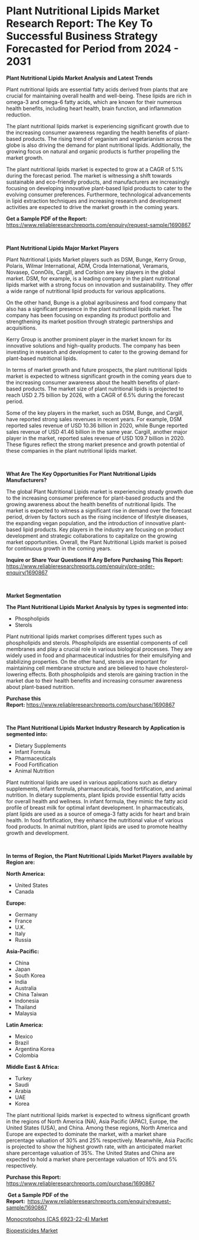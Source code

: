 <p><h1>Plant Nutritional Lipids Market Research Report: The Key To Successful Business Strategy Forecasted for Period from 2024 - 2031</h1></p><p><strong>Plant Nutritional Lipids Market Analysis and Latest Trends</strong></p>
<p><p>Plant nutritional lipids are essential fatty acids derived from plants that are crucial for maintaining overall health and well-being. These lipids are rich in omega-3 and omega-6 fatty acids, which are known for their numerous health benefits, including heart health, brain function, and inflammation reduction.</p><p>The plant nutritional lipids market is experiencing significant growth due to the increasing consumer awareness regarding the health benefits of plant-based products. The rising trend of veganism and vegetarianism across the globe is also driving the demand for plant nutritional lipids. Additionally, the growing focus on natural and organic products is further propelling the market growth.</p><p>The plant nutritional lipids market is expected to grow at a CAGR of 5.1% during the forecast period. The market is witnessing a shift towards sustainable and eco-friendly products, and manufacturers are increasingly focusing on developing innovative plant-based lipid products to cater to the evolving consumer preferences. Furthermore, technological advancements in lipid extraction techniques and increasing research and development activities are expected to drive the market growth in the coming years.</p></p>
<p><strong>Get a Sample PDF of the Report:&nbsp;</strong> <a href="https://www.reliableresearchreports.com/enquiry/request-sample/1690867">https://www.reliableresearchreports.com/enquiry/request-sample/1690867</a></p>
<p>&nbsp;</p>
<p><strong>Plant Nutritional Lipids Major Market Players</strong></p>
<p><p>Plant Nutritional Lipids Market players such as DSM, Bunge, Kerry Group, Polaris, Wilmar International, ADM, Croda International, Veramaris, Novasep, ConnOils, Cargill, and Corbion are key players in the global market. DSM, for example, is a leading company in the plant nutritional lipids market with a strong focus on innovation and sustainability. They offer a wide range of nutritional lipid products for various applications.</p><p>On the other hand, Bunge is a global agribusiness and food company that also has a significant presence in the plant nutritional lipids market. The company has been focusing on expanding its product portfolio and strengthening its market position through strategic partnerships and acquisitions.</p><p>Kerry Group is another prominent player in the market known for its innovative solutions and high-quality products. The company has been investing in research and development to cater to the growing demand for plant-based nutritional lipids.</p><p>In terms of market growth and future prospects, the plant nutritional lipids market is expected to witness significant growth in the coming years due to the increasing consumer awareness about the health benefits of plant-based products. The market size of plant nutritional lipids is projected to reach USD 2.75 billion by 2026, with a CAGR of 6.5% during the forecast period.</p><p>Some of the key players in the market, such as DSM, Bunge, and Cargill, have reported strong sales revenues in recent years. For example, DSM reported sales revenue of USD 10.36 billion in 2020, while Bunge reported sales revenue of USD 41.46 billion in the same year. Cargill, another major player in the market, reported sales revenue of USD 109.7 billion in 2020. These figures reflect the strong market presence and growth potential of these companies in the plant nutritional lipids market.</p></p>
<p>&nbsp;</p>
<p><strong>What Are The Key Opportunities For Plant Nutritional Lipids Manufacturers?</strong></p>
<p><p>The global Plant Nutritional Lipids market is experiencing steady growth due to the increasing consumer preference for plant-based products and the growing awareness about the health benefits of nutritional lipids. The market is expected to witness a significant rise in demand over the forecast period, driven by factors such as the rising incidence of lifestyle diseases, the expanding vegan population, and the introduction of innovative plant-based lipid products. Key players in the industry are focusing on product development and strategic collaborations to capitalize on the growing market opportunities. Overall, the Plant Nutritional Lipids market is poised for continuous growth in the coming years.</p></p>
<p><strong>Inquire or Share Your Questions If Any Before Purchasing This Report:</strong> <a href="https://www.reliableresearchreports.com/enquiry/pre-order-enquiry/1690867">https://www.reliableresearchreports.com/enquiry/pre-order-enquiry/1690867</a></p>
<p>&nbsp;</p>
<p><strong>Market Segmentation</strong></p>
<p><strong>The Plant Nutritional Lipids Market Analysis by types is segmented into:</strong></p>
<p><ul><li>Phospholipids</li><li>Sterols</li></ul></p>
<p><p>Plant nutritional lipids market comprises different types such as phospholipids and sterols. Phospholipids are essential components of cell membranes and play a crucial role in various biological processes. They are widely used in food and pharmaceutical industries for their emulsifying and stabilizing properties. On the other hand, sterols are important for maintaining cell membrane structure and are believed to have cholesterol-lowering effects. Both phospholipids and sterols are gaining traction in the market due to their health benefits and increasing consumer awareness about plant-based nutrition.</p></p>
<p><strong>Purchase this Report:&nbsp;</strong><a href="https://www.reliableresearchreports.com/purchase/1690867">https://www.reliableresearchreports.com/purchase/1690867</a></p>
<p>&nbsp;</p>
<p><strong>The Plant Nutritional Lipids Market Industry Research by Application is segmented into:</strong></p>
<p><ul><li>Dietary Supplements</li><li>Infant Formula</li><li>Pharmaceuticals</li><li>Food Fortification</li><li>Animal Nutrition</li></ul></p>
<p><p>Plant nutritional lipids are used in various applications such as dietary supplements, infant formula, pharmaceuticals, food fortification, and animal nutrition. In dietary supplements, plant lipids provide essential fatty acids for overall health and wellness. In infant formula, they mimic the fatty acid profile of breast milk for optimal infant development. In pharmaceuticals, plant lipids are used as a source of omega-3 fatty acids for heart and brain health. In food fortification, they enhance the nutritional value of various food products. In animal nutrition, plant lipids are used to promote healthy growth and development.</p></p>
<p>&nbsp;</p>
<p><strong>In terms of Region, the Plant Nutritional Lipids Market Players available by Region are:</strong></p>
<p>
    <p> <strong> North America: </strong>
        <ul>
            <li>United States</li>
            <li>Canada</li>
        </ul>
        </p> 
    <p> <strong> Europe: </strong>
        <ul>
            <li>Germany</li>
            <li>France</li>
            <li>U.K.</li>
            <li>Italy</li>
            <li>Russia</li>
        </ul>
        </p> 
    <p> <strong> Asia-Pacific: </strong>
        <ul>
            <li>China</li>
            <li>Japan</li>
            <li>South Korea</li>
            <li>India</li>
            <li>Australia</li>
            <li>China Taiwan</li>
            <li>Indonesia</li>
            <li>Thailand</li>
            <li>Malaysia</li>
        </ul>
        </p> 
    <p> <strong> Latin America: </strong>
        <ul>
            <li>Mexico</li>
            <li>Brazil</li>
            <li>Argentina Korea</li>
            <li>Colombia</li>
        </ul>
        </p> 
    <p> <strong> Middle East & Africa: </strong>
        <ul>
            <li>Turkey</li>
            <li>Saudi</li>
            <li>Arabia</li>
            <li>UAE</li>
            <li>Korea</li>
        </ul>
    </p>
    </p>
<p><p>The plant nutritional lipids market is expected to witness significant growth in the regions of North America (NA), Asia Pacific (APAC), Europe, the United States (USA), and China. Among these regions, North America and Europe are expected to dominate the market, with a market share percentage valuation of 30% and 25% respectively. Meanwhile, Asia Pacific is projected to show the highest growth rate, with an anticipated market share percentage valuation of 35%. The United States and China are expected to hold a market share percentage valuation of 10% and 5% respectively.</p></p>
<p><strong>Purchase this Report: </strong><a href="https://www.reliableresearchreports.com/purchase/1690867">https://www.reliableresearchreports.com/purchase/1690867</a></p>
<p>&nbsp;<strong>Get a Sample PDF of the Report:&nbsp;&nbsp;</strong><a href="https://www.reliableresearchreports.com/enquiry/request-sample/1690867">https://www.reliableresearchreports.com/enquiry/request-sample/1690867</a></p>
<p><strong></strong></p>
<p><p><a href="https://github.com/globismark/Market-Research-Report-List-2/blob/main/monocrotophos-cas-6923-22-4-market.md">Monocrotophos (CAS 6923-22-4) Market</a></p><p><a href="https://github.com/prosalinda88/Market-Research-Report-List-3/blob/main/biopesticides-market.md">Biopesticides Market</a></p></p>